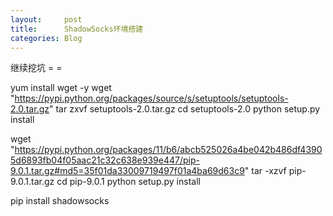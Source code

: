 ```yaml
---
layout:     post
title:      ShadowSocks环境搭建
categories: Blog
---
```


继续挖坑 = =

yum install wget -y
wget "https://pypi.python.org/packages/source/s/setuptools/setuptools-2.0.tar.gz"
tar zxvf setuptools-2.0.tar.gz
cd setuptools-2.0
python setup.py install


wget "https://pypi.python.org/packages/11/b6/abcb525026a4be042b486df43905d6893fb04f05aac21c32c638e939e447/pip-9.0.1.tar.gz#md5=35f01da33009719497f01a4ba69d63c9"
tar -xzvf pip-9.0.1.tar.gz
cd pip-9.0.1
python setup.py install

pip install shadowsocks